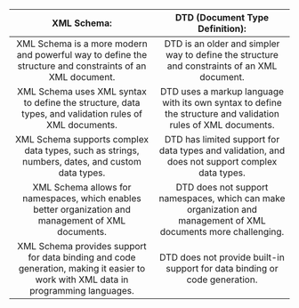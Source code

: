 
|                                                           **XML Schema:**                                                          	|                                       **DTD (Document Type Definition):**                                      	|
|:----------------------------------------------------------------------------------------------------------------------------------:	|:--------------------------------------------------------------------------------------------------------------:	|
| XML Schema is a more modern and powerful way to define the structure and constraints of an XML document.                           	| DTD is an older and simpler way to define the structure and constraints of an XML document.                    	|
| XML Schema uses XML syntax to define the structure, data types, and validation rules of XML documents.                             	| DTD uses a markup language with its own syntax to define the structure and validation rules of XML documents.  	|
| XML Schema supports complex data types, such as strings, numbers, dates, and custom data types.                                    	| DTD has limited support for data types and validation, and does not support complex data types.                	|
| XML Schema allows for namespaces, which enables better organization and management of XML documents.                               	| DTD does not support namespaces, which can make organization and management of XML documents more challenging. 	|
| XML Schema provides support for data binding and code generation, making it easier to work with XML data in programming languages. 	| DTD does not provide built-in support for data binding or code generation.                                     	|
